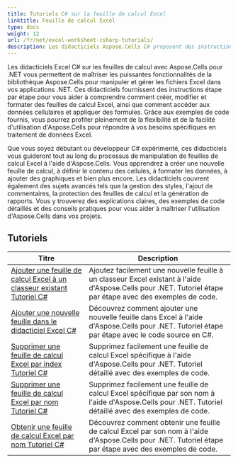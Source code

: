 ```yaml
---
title: Tutoriels C# sur la feuille de calcul Excel
linktitle: Feuille de calcul Excel
type: docs
weight: 12
url: /fr/net/excel-worksheet-csharp-tutorials/
description: Les didacticiels Aspose.Cells C# proposent des instructions étape par étape pour manipuler les feuilles de calcul Excel avec facilité et efficacité.
---
```

Les didacticiels Excel C# sur les feuilles de calcul avec Aspose.Cells pour .NET vous permettent de maîtriser les puissantes fonctionnalités de la bibliothèque Aspose.Cells pour manipuler et gérer les fichiers Excel dans vos applications .NET. Ces didacticiels fournissent des instructions étape par étape pour vous aider à comprendre comment créer, modifier et formater des feuilles de calcul Excel, ainsi que comment accéder aux données cellulaires et appliquer des formules. Grâce aux exemples de code fournis, vous pourrez profiter pleinement de la flexibilité et de la facilité d'utilisation d'Aspose.Cells pour répondre à vos besoins spécifiques en traitement de données Excel.

Que vous soyez débutant ou développeur C# expérimenté, ces didacticiels vous guideront tout au long du processus de manipulation de feuilles de calcul Excel à l'aide d'Aspose.Cells. Vous apprendrez à créer une nouvelle feuille de calcul, à définir le contenu des cellules, à formater les données, à ajouter des graphiques et bien plus encore. Les didacticiels couvrent également des sujets avancés tels que la gestion des styles, l'ajout de commentaires, la protection des feuilles de calcul et la génération de rapports. Vous y trouverez des explications claires, des exemples de code détaillés et des conseils pratiques pour vous aider à maîtriser l'utilisation d'Aspose.Cells dans vos projets.

## Tutoriels
| Titre | Description |
| --- | --- | 
| [Ajouter une feuille de calcul Excel à un classeur existant Tutoriel C#](./add-excel-worksheet-to-existing-workbook-csharp-tutorial/) | Ajoutez facilement une nouvelle feuille à un classeur Excel existant à l'aide d'Aspose.Cells pour .NET. Tutoriel étape par étape avec des exemples de code. |  
| [Ajouter une nouvelle feuille dans le didacticiel Excel C#](./add-new-sheet-in-excel-csharp-tutorial/) | Découvrez comment ajouter une nouvelle feuille dans Excel à l'aide d'Aspose.Cells pour .NET. Tutoriel étape par étape avec le code source en C#. |  
| [Supprimer une feuille de calcul Excel par index Tutoriel C#](./delete-excel-worksheet-by-index-csharp-tutorial/) | Supprimez facilement une feuille de calcul Excel spécifique à l'aide d'Aspose.Cells pour .NET. Tutoriel détaillé avec des exemples de code. |  
| [Supprimer une feuille de calcul Excel par nom Tutoriel C#](./delete-excel-worksheet-by-name-csharp-tutorial/) | Supprimez facilement une feuille de calcul Excel spécifique par son nom à l'aide d'Aspose.Cells pour .NET. Tutoriel détaillé avec des exemples de code. |  
| [Obtenir une feuille de calcul Excel par nom Tutoriel C#](./get-excel-worksheet-by-name-csharp-tutorial/) | Découvrez comment obtenir une feuille de calcul Excel par son nom à l'aide d'Aspose.Cells pour .NET. Tutoriel étape par étape avec des exemples de code. |  